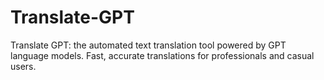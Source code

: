 # Translate-GPT
Translate GPT: the automated text translation tool powered by GPT language models. Fast, accurate translations for professionals and casual users.
